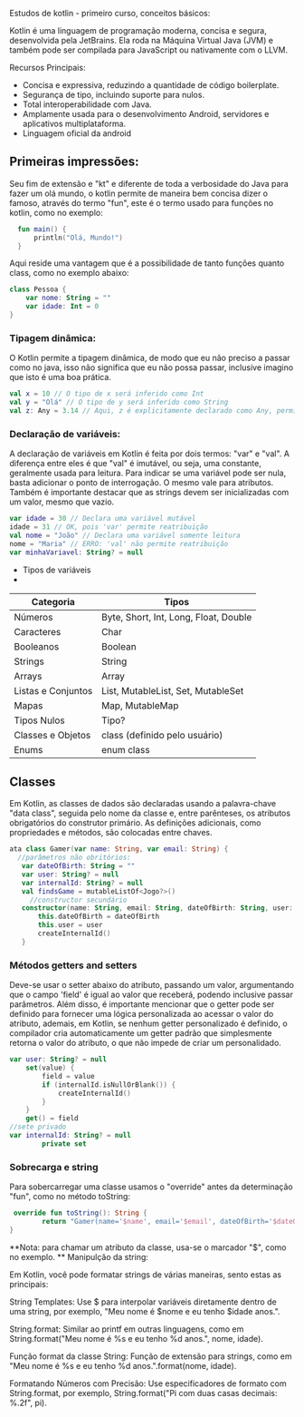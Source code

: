 Estudos de kotlin - primeiro curso, conceitos básicos:

Kotlin é uma linguagem de programação moderna, concisa e segura, desenvolvida pela JetBrains. Ela roda na Máquina Virtual Java (JVM) e também pode ser compilada para JavaScript ou nativamente com o LLVM.

Recursos Principais:
   - Concisa e expressiva, reduzindo a quantidade de código boilerplate.
   - Segurança de tipo, incluindo suporte para nulos.
   - Total interoperabilidade com Java.
   - Amplamente usada para o desenvolvimento Android, servidores e aplicativos multiplataforma.
   - Linguagem oficial da android
     
## Primeiras impressões: 

Seu fim de extensão e "kt" e diferente de toda a verbosidade do Java para fazer um olá mundo, o kotlin permite de maneira bem concisa dizer o famoso, através do termo "fun", este é o termo usado para funções no kotlin, como no exemplo:
```kotlin
  fun main() {
      println("Olá, Mundo!")
  }
```
Aqui reside uma vantagem que é a possibilidade de tanto funções quanto class, como no exemplo abaixo: 

```kotlin
class Pessoa {
    var nome: String = ""
    var idade: Int = 0
}
```
### Tipagem dinâmica:

O Kotlin permite a tipagem dinâmica, de modo que eu não preciso a passar como no java, isso não significa que eu não possa passar, inclusive imagino que isto é uma boa prática.

```kotlin
val x = 10 // O tipo de x será inferido como Int
val y = "Olá" // O tipo de y será inferido como String
val z: Any = 3.14 // Aqui, z é explicitamente declarado como Any, permitindo que ele possa conter qualquer tipo de valor
```

### Declaração de variáveis:

A declaração de variáveis em Kotlin é feita por dois termos: "var" e "val". A diferença entre eles é que "val" é imutável, ou seja, uma constante, geralmente usada para leitura. Para indicar se uma variável pode ser nula, basta adicionar o ponto de interrogação. O mesmo vale para atributos. Também é importante destacar que as strings devem ser inicializadas com um valor, mesmo que vazio.

```kotlin
var idade = 30 // Declara uma variável mutável
idade = 31 // OK, pois 'var' permite reatribuição
val nome = "João" // Declara uma variável somente leitura
nome = "Maria" // ERRO: 'val' não permite reatribuição
var minhaVariavel: String? = null
```
* Tipos de variáveis
* 
| Categoria              | Tipos                                              |
|------------------------|----------------------------------------------------|
| Números                | Byte, Short, Int, Long, Float, Double              |
| Caracteres             | Char                                               |
| Booleanos              | Boolean                                            |
| Strings                | String                                             |
| Arrays                 | Array                                              |
| Listas e Conjuntos     | List, MutableList, Set, MutableSet                 |
| Mapas                  | Map, MutableMap                                    |
| Tipos Nulos            | Tipo?                                              |
| Classes e Objetos      | class (definido pelo usuário)                      |
| Enums                  | enum class                                         |

 ## Classes
 
Em Kotlin, as classes de dados são declaradas usando a palavra-chave "data class", seguida pelo nome da classe e, entre parênteses, os atributos obrigatórios do construtor primário. As definições adicionais, como propriedades e métodos, são colocadas entre chaves. 

 ```kotlin
ata class Gamer(var name: String, var email: String) {
   //parâmetros não obritórios:
    var dateOfBirth: String = ""
    var user: String? = null
    var internalId: String? = null
    val findsGame = mutableListOf<Jogo?>()
      //constructor secundário
    constructor(name: String, email: String, dateOfBirth: String, user: String) : this(name, email) {
        this.dateOfBirth = dateOfBirth
        this.user = user
        createInternalId()
    }

```
### Métodos getters and setters
Deve-se usar o setter abaixo do atributo, passando um valor, argumentando que o campo 'field' é igual ao valor que receberá, podendo inclusive passar parâmetros. Além disso, é importante mencionar que o getter pode ser definido para fornecer uma lógica personalizada ao acessar o valor do atributo, ademais, em Kotlin, se nenhum getter personalizado é definido, o compilador cria automaticamente um getter padrão que simplesmente retorna o valor do atributo, o que não impede de criar um personalidado.

```kotlin
var user: String? = null
    set(value) {
        field = value
        if (internalId.isNullOrBlank()) {
            createInternalId()
        }
    }
    get() = field
//sete privado
var internalId: String? = null
        private set
```
### Sobrecarga e string
Para sobercarregar uma classe usamos o "override" antes da determinação "fun", como no método toString:

```kotlin
 override fun toString(): String {
        return "Gamer(name='$name', email='$email', dateOfBirth='$dateOfBirth', user=$user, internalId=$internalId)"
}
```
**Nota: para chamar um atributo da classe, usa-se o marcador "$", como no exemplo.
** Manipulção da string:

Em Kotlin, você pode formatar strings de várias maneiras, sento estas as principais:

 String Templates: Use $ para interpolar variáveis diretamente dentro de uma string, por exemplo, "Meu nome é $nome e eu tenho $idade anos.".

 String.format: Similar ao printf em outras linguagens, como em String.format("Meu nome é %s e eu tenho %d anos.", nome, idade).

 Função format da classe String: Função de extensão para strings, como em "Meu nome é %s e eu tenho %d anos.".format(nome, idade).

 Formatando Números com Precisão: Use especificadores de formato com String.format, por exemplo, String.format("Pi com duas casas decimais: %.2f", pi).



